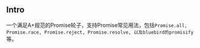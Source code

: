 
## Intro 
一个满足A+规范的Promise轮子，支持Promise常见用法，包括`Promise.all, Promise.race, Promise.reject, Promise.resolve, 以及bluebird的promisify`等。